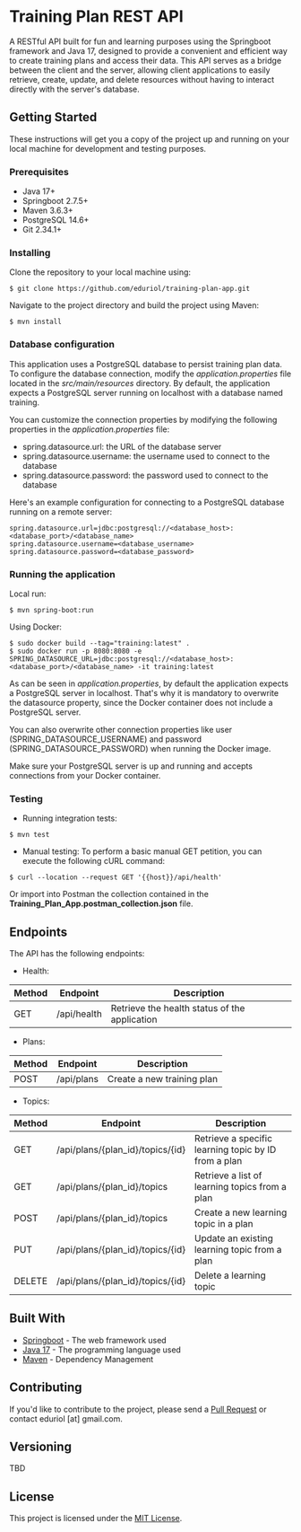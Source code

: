 # Training Plan REST API
A RESTful API built for fun and learning purposes using the Springboot framework and Java 17, designed to provide a convenient and efficient way to create training plans and access their data. This API serves as a bridge between the client and the server, allowing client applications to easily retrieve, create, update, and delete resources without having to interact directly with the server's database.

## Getting Started
These instructions will get you a copy of the project up and running on your local machine for development and testing purposes.

### Prerequisites
- Java 17+
- Springboot 2.7.5+
- Maven 3.6.3+
- PostgreSQL 14.6+
- Git 2.34.1+

### Installing
Clone the repository to your local machine using:
```
$ git clone https://github.com/eduriol/training-plan-app.git
```
Navigate to the project directory and build the project using Maven:
```
$ mvn install
```

### Database configuration
This application uses a PostgreSQL database to persist training plan data. To configure the database connection, modify the _application.properties_ file located in the _src/main/resources_ directory. By default, the application expects a PostgreSQL server running on localhost with a database named training.

You can customize the connection properties by modifying the following properties in the _application.properties_ file:

- spring.datasource.url: the URL of the database server
- spring.datasource.username: the username used to connect to the database
- spring.datasource.password: the password used to connect to the database

Here's an example configuration for connecting to a PostgreSQL database running on a remote server:
```
spring.datasource.url=jdbc:postgresql://<database_host>:<database_port>/<database_name>
spring.datasource.username=<database_username>
spring.datasource.password=<database_password>
```

### Running the application
Local run:
```
$ mvn spring-boot:run
```
Using Docker:
```
$ sudo docker build --tag="training:latest" .
$ sudo docker run -p 8080:8080 -e SPRING_DATASOURCE_URL=jdbc:postgresql://<database_host>:<database_port>/<database_name> -it training:latest
```
As can be seen in _application.properties_, by default the application expects a PostgreSQL server in localhost. That's why it is mandatory to overwrite the datasource property, since the Docker container does not include a PostgreSQL server.

You can also overwrite other connection properties like user (SPRING_DATASOURCE_USERNAME) and password (SPRING_DATASOURCE_PASSWORD) when running the Docker image.

Make sure your PostgreSQL server is up and running and accepts connections from your Docker container.
### Testing
- Running integration tests:
```
$ mvn test
```
- Manual testing:
To perform a basic manual GET petition, you can execute the following cURL command:
```
$ curl --location --request GET '{{host}}/api/health'
```
Or import into Postman the collection contained in the __Training_Plan_App.postman_collection.json__ file.

## Endpoints
The API has the following endpoints:
- Health:

| Method | Endpoint    | Description                                   |
| ------ |-------------|-----------------------------------------------|
| GET | /api/health | Retrieve the health status of the application |

- Plans:

| Method | Endpoint   | Description                                    |
| ------ |------------|------------------------------------------------|
| POST | /api/plans | Create a new training plan                     |

- Topics:

| Method | Endpoint                           | Description                                          |
| ------ |------------------------------------|------------------------------------------------------|
| GET | /api/plans/{plan_id}/topics/{id}   | Retrieve a specific learning topic by ID from a plan |
| GET | /api/plans/{plan_id}/topics        | Retrieve a list of learning topics from a plan       |
| POST | /api/plans/{plan_id}/topics        | Create a new learning topic in a plan                |
| PUT | /api/plans/{plan_id}/topics/{id}   | Update an existing learning topic from a plan        |
| DELETE | /api/plans/{plan_id}/topics/{id}   | Delete a learning topic                              |

## Built With
- [Springboot](https://spring.io/projects/spring-boot) - The web framework used
- [Java 17](https://openjdk.java.net/projects/jdk17/) - The programming language used
- [Maven](https://maven.apache.org/) - Dependency Management

## Contributing
If you'd like to contribute to the project, please send a [Pull Request](https://docs.github.com/en/pull-requests/collaborating-with-pull-requests) or contact eduriol [at] gmail.com.

## Versioning
TBD

## License
This project is licensed under the [MIT License](https://en.wikipedia.org/wiki/MIT_License).
